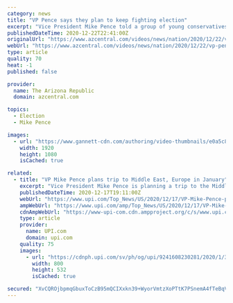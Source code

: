 ```yaml
---
category: news
title: "VP Pence says they plan to keep fighting election"
excerpt: "Vice President Mike Pence told a group of young conservatives in Florida that the President's administration plans to keep fighting the election \"until every legal vote is counted\" and \"until every illegal vote is thrown out.\" (Dec. 22)"
publishedDateTime: 2020-12-22T22:41:00Z
originalUrl: "https://www.azcentral.com/videos/news/nation/2020/12/22/vp-pence-says-they-plan-keep-fighting-election/4017125001/"
webUrl: "https://www.azcentral.com/videos/news/nation/2020/12/22/vp-pence-says-they-plan-keep-fighting-election/4017125001/"
type: article
quality: 70
heat: -1
published: false

provider:
  name: The Arizona Republic
  domain: azcentral.com

topics:
  - Election
  - Mike Pence

images:
  - url: "https://www.gannett-cdn.com/authoring/video-thumbnails/e0a5c8ce-7d4b-4cda-8b52-98952feb0c45_poster.jpg?quality=10"
    width: 1920
    height: 1080
    isCached: true

related:
  - title: "VP Mike Pence plans trip to Middle East, Europe in January"
    excerpt: "Vice President Mike Pence is planning a trip to the Middle East and Europe immediately after he is set to oversee Congress during the confirmation of the Electoral College vote, according to reports."
    publishedDateTime: 2020-12-17T19:11:00Z
    webUrl: "https://www.upi.com/Top_News/US/2020/12/17/VP-Mike-Pence-plans-trip-to-Middle-East-Europe-in-January/9241608230281/"
    ampWebUrl: "https://www.upi.com/amp/Top_News/US/2020/12/17/VP-Mike-Pence-plans-trip-to-Middle-East-Europe-in-January/9241608230281/"
    cdnAmpWebUrl: "https://www-upi-com.cdn.ampproject.org/c/s/www.upi.com/amp/Top_News/US/2020/12/17/VP-Mike-Pence-plans-trip-to-Middle-East-Europe-in-January/9241608230281/"
    type: article
    provider:
      name: UPI.com
      domain: upi.com
    quality: 75
    images:
      - url: "https://cdnph.upi.com/sv/ph/og/upi/9241608230281/2020/1/3a4f39f83b3711538712761a73b59eaa/v1.5/VP-Mike-Pence-plans-trip-to-Middle-East-Europe-in-January.jpg"
        width: 800
        height: 532
        isCached: true

secured: "XvCQROjbpmqGbuxToCzB95mQCIXxkn39+WyorVmtzXoPTtK7PSnemA4fTeBqV74c+P9q97GQYHF017qfLdUvLqkQF8IrmG3I+4WEJtLkaK0q9f3IpUMlqdL0E0xwjU1O7HXh55QFNYknzuH7AvZPCaPKd13qgwgKUFoufRAjDspPuawTMdeu5efMgCRIJCSoA7G4cJLOH10lTggV9B+Qi45CcKNllLtxd64Lmf2pqxrZhDmwCMNq2+kWF5m8dhdzdgImC3tfBd8ebKb2telZzwrh5HJ64AjvAgu93ZHJK7kV9p9UgE2KjCRMCBx3csGNPyrSCLiXedCcvBiTYlOWBuY3hZTyGIXQ2mNyPCL6rRE=;dD8JW5UXxoj/v6tmjcS+Cg=="
---
```


